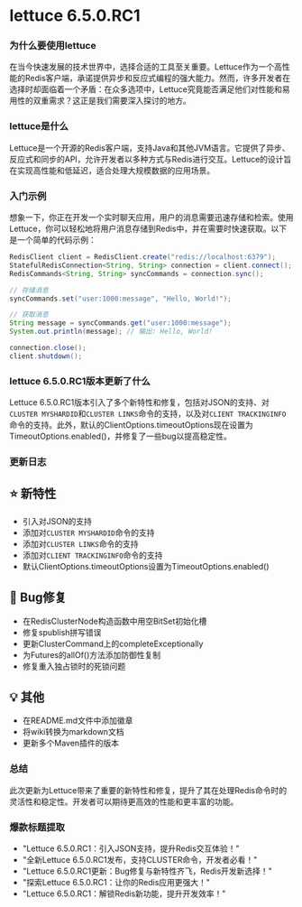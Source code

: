 # lettuce 6.5.0.RC1
### 为什么要使用lettuce

在当今快速发展的技术世界中，选择合适的工具至关重要。Lettuce作为一个高性能的Redis客户端，承诺提供异步和反应式编程的强大能力。然而，许多开发者在选择时却面临着一个矛盾：在众多选项中，Lettuce究竟能否满足他们对性能和易用性的双重需求？这正是我们需要深入探讨的地方。

### lettuce是什么

Lettuce是一个开源的Redis客户端，支持Java和其他JVM语言。它提供了异步、反应式和同步的API，允许开发者以多种方式与Redis进行交互。Lettuce的设计旨在实现高性能和低延迟，适合处理大规模数据的应用场景。

### 入门示例

想象一下，你正在开发一个实时聊天应用，用户的消息需要迅速存储和检索。使用Lettuce，你可以轻松地将用户消息存储到Redis中，并在需要时快速获取。以下是一个简单的代码示例：

```java
RedisClient client = RedisClient.create("redis://localhost:6379");
StatefulRedisConnection<String, String> connection = client.connect();
RedisCommands<String, String> syncCommands = connection.sync();

// 存储消息
syncCommands.set("user:1000:message", "Hello, World!");

// 获取消息
String message = syncCommands.get("user:1000:message");
System.out.println(message); // 输出: Hello, World!

connection.close();
client.shutdown();
```

### lettuce 6.5.0.RC1版本更新了什么

Lettuce 6.5.0.RC1版本引入了多个新特性和修复，包括对JSON的支持、对`CLUSTER MYSHARDID`和`CLUSTER LINKS`命令的支持，以及对`CLIENT TRACKINGINFO`命令的支持。此外，默认的ClientOptions.timeoutOptions现在设置为TimeoutOptions.enabled()，并修复了一些bug以提高稳定性。

### 更新日志

## ⭐ 新特性
- 引入对JSON的支持
- 添加对`CLUSTER MYSHARDID`命令的支持
- 添加对`CLUSTER LINKS`命令的支持
- 添加对`CLIENT TRACKINGINFO`命令的支持
- 默认ClientOptions.timeoutOptions设置为TimeoutOptions.enabled()

## 🐞 Bug修复
- 在RedisClusterNode构造函数中用空BitSet初始化槽
- 修复spublish拼写错误
- 更新ClusterCommand上的completeExceptionally
- 为Futures的allOf()方法添加防御性复制
- 修复重入独占锁时的死锁问题

## 💡 其他
- 在README.md文件中添加徽章
- 将wiki转换为markdown文档
- 更新多个Maven插件的版本

### 总结

此次更新为Lettuce带来了重要的新特性和修复，提升了其在处理Redis命令时的灵活性和稳定性。开发者可以期待更高效的性能和更丰富的功能。

### 爆款标题提取

- "Lettuce 6.5.0.RC1：引入JSON支持，提升Redis交互体验！"
- "全新Lettuce 6.5.0.RC1发布，支持CLUSTER命令，开发者必看！"
- "Lettuce 6.5.0.RC1更新：Bug修复与新特性齐飞，Redis开发新选择！"
- "探索Lettuce 6.5.0.RC1：让你的Redis应用更强大！"
- "Lettuce 6.5.0.RC1：解锁Redis新功能，提升开发效率！"